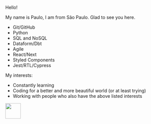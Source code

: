 
Hello! 

My name is Paulo, I am from São Paulo. Glad to see you here.

- Git/GitHub
- Python
- SQL and NoSQL
- Dataform/Dbt
- Agile
- React/Next
- Styled Components
- Jest/RTL/Cypress


My interests:
- Constantly learning
- Coding for a better and more beautiful world (or at least trying)
- Working with people who also have the above listed interests

<a href="https://www.linkedin.com/in/paulo-dandrea/" target="_blank">
  <img src="https://i.ibb.co/Kx2GSrT/linkedin.png" width="48px" height="48px">
</a>



